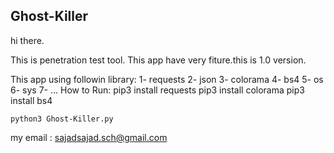 ## Ghost-Killer

hi there.

This is penetration test tool.
This app have very fiture.this is 1.0 version.


This app using followin library:
	1- requests
	2- json
	3- colorama
	4- bs4
	5- os
	6- sys
	7- ...
How to Run:
	pip3 install requests
	pip3 install colorama
	pip3 install bs4
	
	python3 Ghost-Killer.py 


my email : sajadsajad.sch@gmail.com
